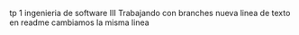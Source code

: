 tp 1 ingenieria de software III 
Trabajando con branches 
nueva linea de texto en readme 
cambiamos la misma linea 
